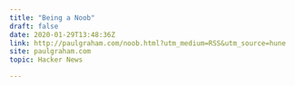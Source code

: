 ```yaml
---
title: "Being a Noob"
draft: false
date: 2020-01-29T13:48:36Z
link: http://paulgraham.com/noob.html?utm_medium=RSS&utm_source=hune
site: paulgraham.com
topic: Hacker News  

---
```

